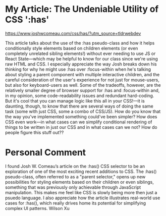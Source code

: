 # My Article: The Undeniable Utility of CSS ':has'

https://www.joshwcomeau.com/css/has/?utm_source=tldrwebdev

This article talks about the use of the :has pseudo-class and how it helps conditionally style elements based on children elements (or even completely unrelated sibling elements!) without ever needing to use JS or React State––which may be helpful to know for our class since we're using raw HTML and CSS. I especially appreciate the way Josh breaks down his thinking for why he might use :has over :focus-within when he's talking about styling a parent component with multiple interactive children, and the careful consideration of the user's experience for not just for mouse-users, but also for keyboard-users as well. Some of the tradeoffs, however, are the relatively smaller degree of browser support for :has and :focus-within and, in my opinion, some code-readability issues and redundant hard-coding. But it's cool that you can manage logic like this all in your CSS!––it is daunting, though, to know that there are several ways of doing the same task (some with just CSS, some a combo of CSS/JS). How do you know that the way you've implemented something could've been simpler? How does CSS even work––in what cases can we simplify conditional rendering of things to be written in just our CSS and in what cases can we not? How do people figure this stuff out??

# Personal Comment

I found Josh W. Comeau’s article on the :has() CSS selector to be an exploration of one of the most exciting recent additions to CSS. The :has() pseudo-class, often referred to as a "parent selector," opens up new possibilities for styling elements based on their children or even siblings, something that was previously only achievable through JavaScript manipulation. This makes me feel like CSS is slowly being more then just a psuedo language. I also appreciate how the article illustrates real-world use cases for :has(), which really drives home its potential for simplifying complex UI patterns. Wilson Xu